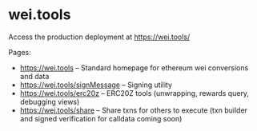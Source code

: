 # wei.tools

Access the production deployment at https://wei.tools/

Pages:
* https://wei.tools – Standard homepage for ethereum wei conversions and data
* https://wei.tools/signMessage – Signing utility
* https://wei.tools/erc20z – ERC20Z tools (unwrapping, rewards query, debugging views)
* https://wei.tools/share – Share txns for others to execute (txn builder and signed verification for calldata coming soon)